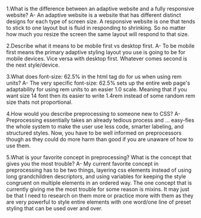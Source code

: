 1.What is the difference between an adaptive website and a fully responsive website?
A- An adaptive website is a website that has different distinct designs for each type of screen size. A responsive website is one that tends to stick to one layout but is fluid in responding to shrinking. So no matter how much you resize the screen the same layout will respond to that size.

2.Describe what it means to be mobile first vs desktop first.
A- To be mobile first means the primary adaptive styling layout you use is going to be for mobile devices. Vice versa with desktop first. Whatever comes second is the next style/device.

3.What does font-size: 62.5% in the html tag do for us when using rem units?
A- The very specific font-size: 62.5% sets up the entire web page's adaptability for using rem units to an easier 1.0 scale. Meaning that if you want size 14 font then its easier to write 1.4rem instead of some random rem size thats not proportional.

4.How would you describe preprocessing to someone new to CSS?
A- Preprocessing essentially takes an already tedious process and ... easy-fies the whole system to make the user use less code, smarter labeling, and structured styles. Now, you have to be well informed on preprocessors though as they could do more harm than good if you are unaware of how to use them.  

5.What is your favorite concept in preprocessing? What is the concept that gives you the most trouble?
A- My current favorite concept in preprocessing has to be two things, layering css elements instead of using long grandchildren descriptors, and using variables for keeping the style congruent on multiple elements in an ordered way. The one concept that is currently giving me the most trouble for some reason is mixins. It may just be that I need to research on them more or practice more with them as they are very powerful to style entire elements with one word/one line of preset styling that can be used over and over. 
